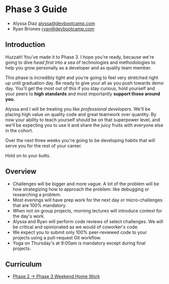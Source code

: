 # Phase 3 Guide

* Alyssa Diaz <alyssa@devbootcamp.com>
* Ryan Briones <ryan@devbootcamp.com>

## Introduction

Huzzah! You've made it to Phase 3. I hope you're ready, because we're going to
dive *head first* into a sea of technologies and methodologies to help you grow
personally as a developer and as quality team member.

This phase is incredibly tight and you're going to feel very stretched right up
until graduation day. Be ready to give your all as you push towards demo day.
You'll get the most out of this if you stay curious, hold yourself and your
peers to **high standards** and most importantly **support those around you.**

Alyssa and I will be treating you like *professional developers*. We'll be
placing high value on quality code and great teamwork over quantity. By now
your ability to teach yourself should be on that superpower level, and we'll be
expecting you to use it and share the juicy fruits with everyone else in the
cohort.

Over the next three weeks you're going to be developing habits that will serve
you for the rest of your career.

Hold on to your butts.

## Overview

* Challenges will be bigger and more vague. A lot of the problem will be how strategizing how to approach the problem: like debugging or researching a problem.
* Most evenings will have prep work for the next day or micro-challenges that are 100% mandatory.
* When not on group projects, morning lectures will introduce context for the day's work.
* Alyssa and Ryan will perform code reviews of select challenges. We will be critical and opinionated as we would of coworker's code.
* We expect you to submit only 100% peer-reviewed code to your projects using a pull-request Git workflow.
* Yoga on Thursday's at 9:00am is mandatory except during final projects.

## Curriculum

* [Phase 2 -> Phase 3 Weekend Home Work](./week_0)